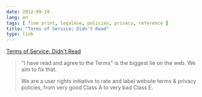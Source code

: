 ```yaml
---
date: 2012-09-19
lang: en
tags: [ fine print, legalese, policies, privacy, reference ]
title: "Terms of Service; Didn't Read"
type: link
---
```


[Terms of Service; Didn't Read](http://tos-dr.info/)

> "I have read and agree to the Terms" is the biggest lie on the web. We
> aim to fix that.
>
> We are a user rights initiative to rate and label website terms &
> privacy policies, from very good Class A to very bad Class E.

